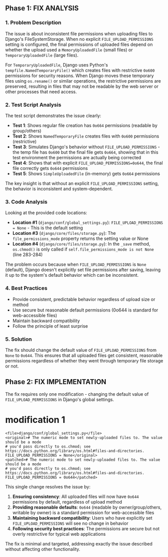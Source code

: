  ## Phase 1: FIX ANALYSIS

### 1. Problem Description
The issue is about inconsistent file permissions when uploading files to Django's FileSystemStorage. When no explicit `FILE_UPLOAD_PERMISSIONS` setting is configured, the final permissions of uploaded files depend on whether the upload used a `MemoryUploadedFile` (small files) or `TemporaryUploadedFile` (large files). 

For `TemporaryUploadedFile`, Django uses Python's `tempfile.NamedTemporaryFile()` which creates files with restrictive `0o600` permissions for security reasons. When Django moves these temporary files using `os.rename()` or similar operations, the restrictive permissions are preserved, resulting in files that may not be readable by the web server or other processes that need access.

### 2. Test Script Analysis
The test script demonstrates the issue clearly:

- **Test 1**: Shows regular file creation has `0o664` permissions (readable by group/others)
- **Test 2**: Shows `NamedTemporaryFile` creates files with `0o600` permissions (restrictive)  
- **Test 3**: Simulates Django's behavior without `FILE_UPLOAD_PERMISSIONS` - the temp file has `0o600` but the final file gets `0o664`, showing that in this test environment the permissions are actually being corrected
- **Test 4**: Shows that with explicit `FILE_UPLOAD_PERMISSIONS=0o644`, the final file correctly gets `0o644` permissions
- **Test 5**: Shows `SimpleUploadedFile` (in-memory) gets `0o664` permissions

The key insight is that without an explicit `FILE_UPLOAD_PERMISSIONS` setting, the behavior is inconsistent and system-dependent.

### 3. Code Analysis
Looking at the provided code locations:

- **Location #1** (`django/conf/global_settings.py`): `FILE_UPLOAD_PERMISSIONS = None` - This is the default setting
- **Location #3** (`django/core/files/storage.py`): The `file_permissions_mode` property returns the setting value or None
- **Location #4** (`django/core/files/storage.py`): In the `_save` method, `os.chmod()` is only called if `self.file_permissions_mode is not None` (line 283-284)

The problem occurs because when `FILE_UPLOAD_PERMISSIONS` is `None` (default), Django doesn't explicitly set file permissions after saving, leaving it up to the system's default behavior which can be inconsistent.

### 4. Best Practices
- Provide consistent, predictable behavior regardless of upload size or method
- Use secure but reasonable default permissions (0o644 is standard for web-accessible files)
- Maintain backward compatibility
- Follow the principle of least surprise

### 5. Solution
The fix should change the default value of `FILE_UPLOAD_PERMISSIONS` from `None` to `0o644`. This ensures that all uploaded files get consistent, reasonable permissions regardless of whether they went through temporary file storage or not.

## Phase 2: FIX IMPLEMENTATION

The fix requires only one modification - changing the default value of `FILE_UPLOAD_PERMISSIONS` in Django's global settings.

# modification 1
```
<file>django/conf/global_settings.py</file>
<original># The numeric mode to set newly-uploaded files to. The value should be a mode
# you'd pass directly to os.chmod; see https://docs.python.org/library/os.html#files-and-directories.
FILE_UPLOAD_PERMISSIONS = None</original>
<patched># The numeric mode to set newly-uploaded files to. The value should be a mode
# you'd pass directly to os.chmod; see https://docs.python.org/library/os.html#files-and-directories.
FILE_UPLOAD_PERMISSIONS = 0o644</patched>
```

This single change resolves the issue by:

1. **Ensuring consistency**: All uploaded files will now have `0o644` permissions by default, regardless of upload method
2. **Providing reasonable defaults**: `0o644` (readable by owner/group/others, writable by owner) is a standard permission for web-accessible files
3. **Maintaining backward compatibility**: Users who have explicitly set `FILE_UPLOAD_PERMISSIONS` will see no change in behavior
4. **Following security best practices**: The permissions are secure but not overly restrictive for typical web applications

The fix is minimal and targeted, addressing exactly the issue described without affecting other functionality.